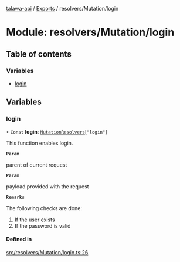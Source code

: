 [talawa-api](../README.md) / [Exports](../modules.md) / resolvers/Mutation/login

# Module: resolvers/Mutation/login

## Table of contents

### Variables

- [login](resolvers_Mutation_login.md#login)

## Variables

### login

• `Const` **login**: [`MutationResolvers`](types_generatedGraphQLTypes.md#mutationresolvers)[``"login"``]

This function enables login.

**`Param`**

parent of current request

**`Param`**

payload provided with the request

**`Remarks`**

The following checks are done:
1. If the user exists
2. If the password is valid

#### Defined in

[src/resolvers/Mutation/login.ts:26](https://github.com/Nitya-Pasrija/talawa-api/blob/faae1c9/src/resolvers/Mutation/login.ts#L26)
